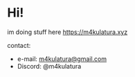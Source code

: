 # Hi!

im doing stuff here
https://m4kulatura.xyz

contact:
- e-mail: m4kulatura@gmail.com
- Discord: @m4kulatura
